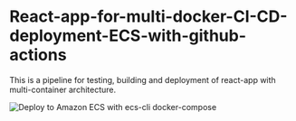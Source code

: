 # React-app-for-multi-docker-CI-CD-deployment-ECS-with-github-actions
This is a pipeline for testing, building and deployment of react-app with multi-container architecture.

![Deploy to Amazon ECS with ecs-cli docker-compose](https://github.com/kkkooosss/React-app-for-multi-docker-CI-CD-deployment-to-ecs/workflows/Deploy%20to%20Amazon%20ECS%20with%20ecs-cli%20docker-compose/badge.svg)
